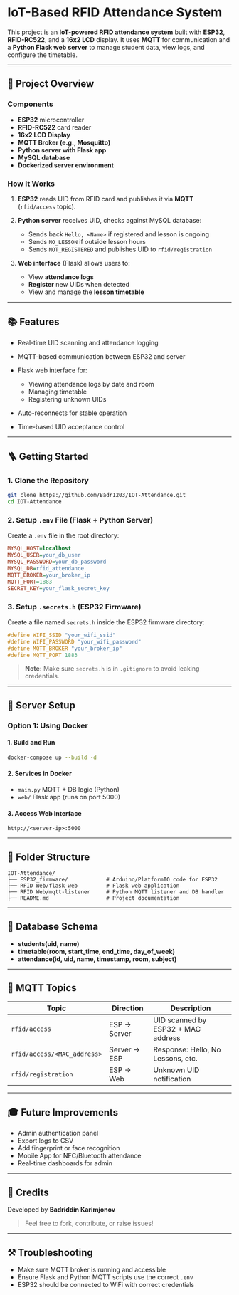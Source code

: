 # IoT-Based RFID Attendance System

This project is an **IoT-powered RFID attendance system** built with **ESP32**, **RFID-RC522**, and a **16x2 LCD** display. It uses **MQTT** for communication and a **Python Flask web server** to manage student data, view logs, and configure the timetable.

---

## 🚀 Project Overview

### Components

* **ESP32** microcontroller
* **RFID-RC522** card reader
* **16x2 LCD Display**
* **MQTT Broker (e.g., Mosquitto)**
* **Python server with Flask app**
* **MySQL database**
* **Dockerized server environment**

### How It Works

1. **ESP32** reads UID from RFID card and publishes it via **MQTT** (`rfid/access` topic).
2. **Python server** receives UID, checks against MySQL database:

   * Sends back `Hello, <Name>` if registered and lesson is ongoing
   * Sends `NO_LESSON` if outside lesson hours
   * Sends `NOT_REGISTERED` and publishes UID to `rfid/registration`
3. **Web interface** (Flask) allows users to:

   * View **attendance logs**
   * **Register** new UIDs when detected
   * View and manage the **lesson timetable**

---

## 📚 Features

* Real-time UID scanning and attendance logging
* MQTT-based communication between ESP32 and server
* Flask web interface for:

  * Viewing attendance logs by date and room
  * Managing timetable
  * Registering unknown UIDs
* Auto-reconnects for stable operation
* Time-based UID acceptance control

---

## 🪜 Getting Started

### 1. Clone the Repository

```bash
git clone https://github.com/Badr1203/IOT-Attendance.git
cd IOT-Attendance
```

### 2. Setup `.env` File (Flask + Python Server)

Create a `.env` file in the root directory:

```ini
MYSQL_HOST=localhost
MYSQL_USER=your_db_user
MYSQL_PASSWORD=your_db_password
MYSQL_DB=rfid_attendance
MQTT_BROKER=your_broker_ip
MQTT_PORT=1883
SECRET_KEY=your_flask_secret_key
```

### 3. Setup `.secrets.h` (ESP32 Firmware)

Create a file named `secrets.h` inside the ESP32 firmware directory:

```cpp
#define WIFI_SSID "your_wifi_ssid"
#define WIFI_PASSWORD "your_wifi_password"
#define MQTT_BROKER "your_broker_ip"
#define MQTT_PORT 1883
```

> **Note:** Make sure `secrets.h` is in `.gitignore` to avoid leaking credentials.

---

## 🚧 Server Setup

### Option 1: Using Docker

#### 1. Build and Run

```bash
docker-compose up --build -d
```

#### 2. Services in Docker

* `main.py` MQTT + DB logic (Python)
* `web/` Flask app (runs on port 5000)

#### 3. Access Web Interface

```
http://<server-ip>:5000
```

---

## 📆 Folder Structure

```
IOT-Attendance/
├── ESP32_firmware/            # Arduino/PlatformIO code for ESP32
├── RFID Web/flask-web         # Flask web application 
├── RFID Web/mqtt-listener     # Python MQTT listener and DB handler
├── README.md                  # Project documentation
```

---

## 📝 Database Schema

* **students(uid, name)**
* **timetable(room, start\_time, end\_time, day\_of\_week)**
* **attendance(id, uid, name, timestamp, room, subject)**

---

## 🚨 MQTT Topics

| Topic                       | Direction    | Description                        |
| --------------------------- | ------------ | ---------------------------------- |
| `rfid/access`               | ESP → Server | UID scanned by ESP32 + MAC address |
| `rfid/access/<MAC_address>` | Server → ESP | Response: Hello, No Lessons, etc.  |
| `rfid/registration`         | ESP →    Web | Unknown UID notification           |

---

## 🎓 Future Improvements

* Admin authentication panel
* Export logs to CSV
* Add fingerprint or face recognition
* Mobile App for NFC/Bluetooth attendance
* Real-time dashboards for admin

---

## 🙏 Credits

Developed by **Badriddin Karimjonov**

> Feel free to fork, contribute, or raise issues!

---

## ⚒ Troubleshooting

* Make sure MQTT broker is running and accessible
* Ensure Flask and Python MQTT scripts use the correct `.env`
* ESP32 should be connected to WiFi with correct credentials

